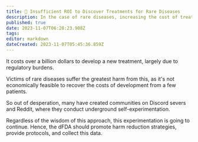```yaml
---
title: 🤒 Insufficient ROI to Discover Treatments for Rare Diseases
description: In the case of rare diseases, increasing the cost of treatment development to over a billion makes it impossible to recover your investment from a small number of patients.
published: true
date: 2023-11-07T06:28:23.908Z
tags: 
editor: markdown
dateCreated: 2023-11-07T05:45:36.859Z
---
```


It costs over a billion dollars to develop a new treatment, largely due to regulatory burdens.

Victims of rare diseases suffer the greatest harm from this, as it's not economically feasible to recover the costs of development from a few patients.

So out of desperation, many have created communities on Discord severs and Reddit, where they conduct underground self-experimentation.

Regardless of the wisdom of this approach, this experimentation is going to continue. Hence, the dFDA should promote harm reduction strategies, provide protocols, and collect this data. 

